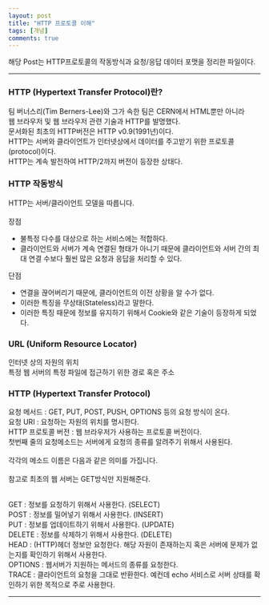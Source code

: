 ```yaml
---
layout: post
title: "HTTP 프로토콜 이해"
tags: [개념]
comments: true
---
```

 
해당 Post는 HTTP프로토콜의 작동방식과 요청/응답 데이터 포맷을 정리한 파일이다.

---

### HTTP (Hypertext Transfer Protocol)란?

팀 버너스리(Tim Berners-Lee)와 그가 속한 팀은 CERN에서 HTML뿐만 아니라<br> 웹 브라우저 및 웹 브라우저 관련 기술과 HTTP를 발명했다.<br>
문서화된 최초의 HTTP버전은 HTTP v0.9(1991년)이다.<br>
HTTP는 서버와 클라이언트가 인터넷상에서 데이터를 주고받기 위한 프로토콜(protocol)이다.<br>
HTTP는 계속 발전하여 HTTP/2까지 버전이 등장한 상태다.<br>
 

### HTTP 작동방식

HTTP는 서버/클라이언트 모델을 따릅니다.<br>
<br>
장점<br>
- 불특정 다수를 대상으로 하는 서비스에는 적합하다.
- 클라이언트와 서버가 계속 연결된 형태가 아니기 때문에 클라이언트와 서버 간의 최대 연결 수보다 훨씬 많은 요청과 응답을 처리할 수 있다.<br>


단점<br>
- 연결을 끊어버리기 때문에, 클라이언트의 이전 상황을 알 수가 없다.
- 이러한 특징을 무상태(Stateless)라고 말한다.
- 이러한 특징 때문에 정보를 유지하기 위해서 Cookie와 같은 기술이 등장하게 되었다.<br>
 

### URL (Uniform Resource Locator)

인터넷 상의 자원의 위치<br>
특정 웹 서버의 특정 파일에 접근하기 위한 경로 혹은 주소<br>

### HTTP (Hypertext Transfer Protocol)
요청 메서드 : GET, PUT, POST, PUSH, OPTIONS 등의 요청 방식이 온다.<br>
요청 URI : 요청하는 자원의 위치를 명시한다.<br>
HTTP 프로토콜 버전 : 웹 브라우저가 사용하는 프로토콜 버전이다.<br>
첫번째 줄의 요청메소드는 서버에게 요청의 종류를 알려주기 위해서 사용된다.<br>
<br>
각각의 메소드 이름은 다음과 같은 의미를 가집니다.<br>
<br>
참고로 최초의 웹 서버는 GET방식만 지원해준다.<br>
<br>

GET : 정보를 요청하기 위해서 사용한다. (SELECT)<br>
POST : 정보를 밀어넣기 위해서 사용한다. (INSERT)<br>
PUT : 정보를 업데이트하기 위해서 사용한다. (UPDATE)<br>
DELETE : 정보를 삭제하기 위해서 사용한다. (DELETE)<br>
HEAD : (HTTP)헤더 정보만 요청한다. 해당 자원이 존재하는지 혹은 서버에 문제가 없는지를 확인하기 위해서 사용한다.<br>
OPTIONS : 웹서버가 지원하는 메서드의 종류를 요청한다.<br>
TRACE : 클라이언트의 요청을 그대로 반환한다. 예컨데 echo 서비스로 서버 상태를 확인하기 위한 목적으로 주로 사용한다.<br>


---
